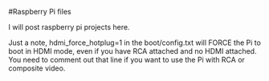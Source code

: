 #Raspberry Pi files

I will post raspberry pi projects here.

Just a note, hdmi_force_hotplug=1 in the boot/config.txt will FORCE the Pi
to boot in HDMI mode, even if you have RCA attached and no HDMI attached.
You need to comment out that line if you want to use the Pi with RCA or
composite video.
